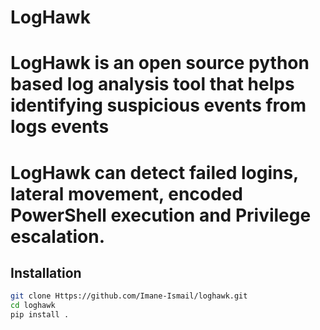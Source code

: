 # LogHawk

# LogHawk is an open source python based log analysis tool that helps identifying suspicious events from logs events 
# LogHawk can detect failed logins, lateral movement, encoded PowerShell execution and Privilege escalation.

## Installation

```bash
git clone Https://github.com/Imane-Ismail/loghawk.git
cd loghawk
pip install .
